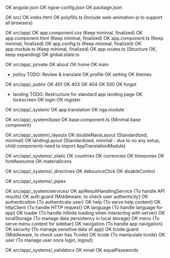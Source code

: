 OK  angular.json
OK  ngsw-config.json
OK  package.json

OK  src/
OK  index.html
OK  polyfills.ts (Include web-animation-js to support all browsers)

OK  src/app/
OK  app.component.css   (Keep minimal, finalized)
OK  app.component.html  (Keep minimal, finalized)
OK  app.component.ts    (Keep minimal, finalized)
OK  app.config.ts       (Keep minimal, finalized)
OK  app.module.ts       (Keep minimal, finalized)
OK  app.routes.ts       (Structure OK, keep expanding)
OK  global.state.ts

OK  src/app/_private
OK  about
OK  home
OK  main
-   policy              TODO: Review & translate
OK  profile
OK  setting
OK  themes

OK  src/app/_public
OK  401
OK  403
OK  404
OK  500
OK  forgot
-   landing             TODO: Restructure for standard app landing page
OK  lockscreen
OK  login
OK  register

OK  src/app/_system/
OK  app.translation
OK  nga.module

OK  src/app/_system/base
OK  base.component.ts           {Minimal base component}

OK  src/app/_system/_layouts
OK  doubleNavsLayout            {Standardized, minimal}
OK  landingLayout               {Standardized, minimal - due to no any setup, child components need to import AppTranslationModule}

OK  src/app/_systems/_static
OK  countries
OK  currencies
OK  timezones
OK  fontAwesome
OK  materialIcons

OK  src/app/_systems/_directives
OK  debounceClick
OK  disableControl

OK  src/app/_systems/_pipes

OK  src/app/_system/services/
OK  apiResultHandlingService    {To handle API results}
OK  auth.guard                  {Middleware, to check user authenticity}
OK  authentication              {To authenticate user}
OK  help                        {To serve help content}
OK  httpClient                  {To handle HTTP request}
OK  language                    {To handle language for app}
OK  loader                      {To handle infinite loading when interacting with server}
OK  localStorage                {To manage data persistency in local storage}
OK  menu                        {To serve menu content for sidebar}
OK  navigation                  {To handle app navigation}
OK  security                    {To manage sensitive data of app}
OK  tcode.guard                 {Middleware, to check user has Tcode}
OK  tcode                       {To manipulate tcode}
OK  user                        {To manage user once login, logout}

OK  src/app/_systems/_validators
OK  email
OK  equalPasswords
